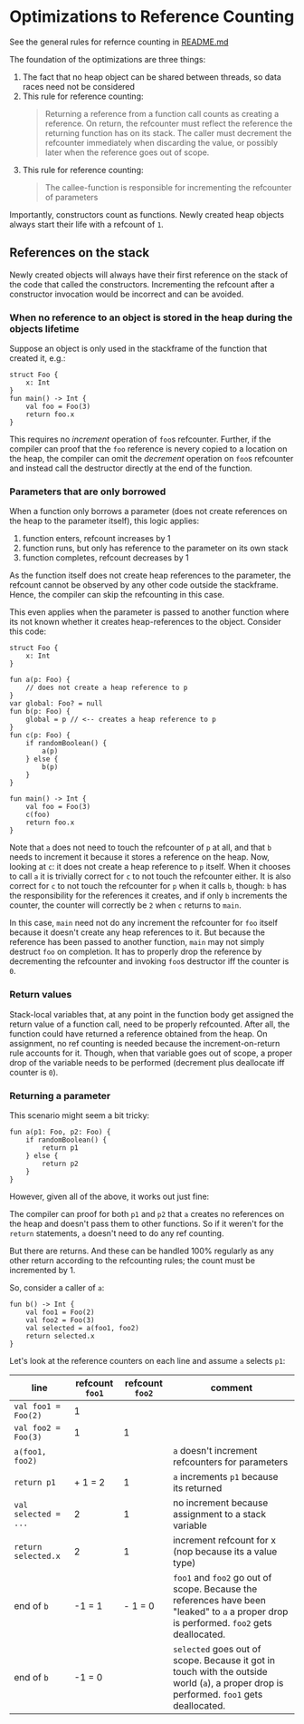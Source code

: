 # Optimizations to Reference Counting

See the general rules for refernce counting in [README.md]()

The foundation of the optimizations are three things:

1. The fact that no heap object can be shared between threads, so data races need not be considered
2. This rule for reference counting:
   > Returning a reference from a function call counts as creating a reference. On return, the refcounter
   > must reflect the reference the returning function has on its stack. The caller must decrement the refcounter
   > immediately when discarding the value, or possibly later when the reference goes out of scope.
3. This rule for reference counting:
   > The callee-function is responsible for incrementing the refcounter of parameters

Importantly, constructors count as functions. Newly created heap objects always start their life with a refcount
of `1`.

## References on the stack

Newly created objects will always have their first reference on the stack of the code that called the constructors.
Incrementing the refcount after a constructor invocation would be incorrect and can be avoided.

### When no reference to an object is stored in the heap during the objects lifetime

Suppose an object is only used in the stackframe of the function that created it, e.g.:

    struct Foo {
        x: Int
    }
    fun main() -> Int {
        val foo = Foo(3)
        return foo.x
    }

This requires no _increment_ operation of `foo`s refcounter. Further, if the compiler can proof that the
`foo` reference is nevery copied to a location on the heap, the compiler can omit the _decrement_ operation
on `foo`s refcounter and instead call the destructor directly at the end of the function.

### Parameters that are only borrowed

When a function only borrows a parameter (does not create references on the heap to the parameter itself), this logic
applies:

1. function enters, refcount increases by 1
2. function runs, but only has reference to the parameter on its own stack
3. function completes, refcount decreases by 1

As the function itself does not create heap references to the parameter, the refcount cannot be observed by
any other code outside the stackframe. Hence, the compiler can skip the refcounting in this case.

This even applies when the parameter is passed to another function where its not known whether it creates heap-references
to the object. Consider this code:

    struct Foo {
        x: Int
    }

    fun a(p: Foo) {
        // does not create a heap reference to p
    }
    var global: Foo? = null
    fun b(p: Foo) {
        global = p // <-- creates a heap reference to p
    }
    fun c(p: Foo) {
        if randomBoolean() {
            a(p)
        } else {
            b(p)
        }
    }

    fun main() -> Int {
        val foo = Foo(3)
        c(foo)
        return foo.x
    }

Note that `a` does not need to touch the refcounter of `p` at all, and that `b` needs to increment it because
it stores a reference on the heap.
Now, looking at `c`: it does not create a heap reference to `p` itself. When it chooses to call `a` it is trivially
correct for `c` to not touch the refcounter either. It is also correct for `c` to not touch the refcounter for `p`
when it calls `b`, though: `b` has the responsibility for the references it creates, and if only `b` increments the
counter, the counter will correctly be `2` when `c` returns to `main`.

In this case, `main` need not do any increment the refcounter for `foo` itself because it doesn't create any heap
references to it. But because the reference has been passed to another function, `main` may not simply destruct `foo`
on completion. It has to properly drop the reference by decrementing the refcounter and invoking `foo`s destructor
iff the counter is `0`.

### Return values

Stack-local variables that, at any point in the function body get assigned the return value of a function call,
need to be properly refcounted. After all, the function could have returned a reference obtained from the heap.
On assignment, no ref counting is needed because the increment-on-return rule accounts for it. Though, when that
variable goes out of scope, a proper drop of the variable needs to be performed (decrement plus deallocate iff
counter is `0`).

### Returning a parameter

This scenario might seem a bit tricky:

    fun a(p1: Foo, p2: Foo) {
        if randomBoolean() {
            return p1
        } else {
            return p2
        }
    }

However, given all of the above, it works out just fine:

The compiler can proof for both `p1` and `p2` that `a` creates no references on the heap and doesn't
pass them to other functions. So if it weren't for the `return` statements, `a` doesn't need to do any ref counting.

But there are returns. And these can be handled 100% regularly as any other return according to the refcounting rules;
the count must be incremented by 1.

So, consider a caller of `a`:

    fun b() -> Int {
        val foo1 = Foo(2)
        val foo2 = Foo(3)
        val selected = a(foo1, foo2)
        return selected.x
    }

Let's look at the reference counters on each line and assume `a` selects `p1`:

| line                 | refcount `foo1` | refcount `foo2` | comment                                                                                                                                  |
|----------------------|-----------------|-----------------|------------------------------------------------------------------------------------------------------------------------------------------|
| `val foo1 = Foo(2)`  | 1               |                 |                                                                                                                                          |
| `val foo2 = Foo(3)`  | 1               | 1               |                                                                                                                                          |
| `a(foo1, foo2)`      |                 |                 | `a` doesn't increment refcounters for parameters                                                                                         |
| `return p1`          | + 1 = 2         | 1               | `a` increments `p1` because its returned                                                                                                 |
| `val selected = ...` | 2               | 1               | no increment because assignment to a stack variable                                                                                      |
| `return selected.x`  | 2               | 1               | increment refcount for x (nop because its a value type)                                                                                  |
| end of `b`           | -1 = 1          | - 1 = 0         | `foo1` and `foo2` go out of scope. Because the references have been "leaked" to `a` a proper drop is performed. `foo2` gets deallocated. |
| end of `b`           | -1 = 0          |                 | `selected` goes out of scope. Because it got in touch with the outside world (`a`), a proper drop is performed. `foo1` gets deallocated. |                            